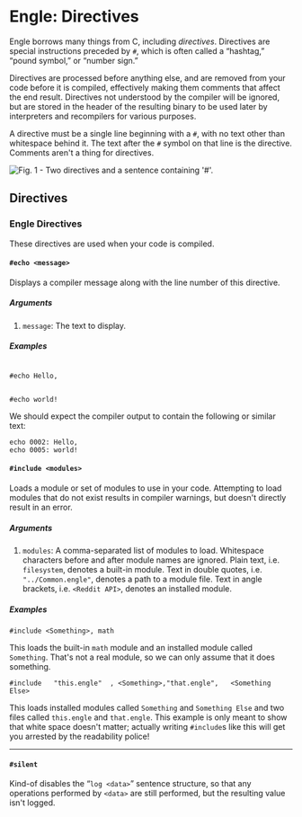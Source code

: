 # Engle: Directives
Engle borrows many things from C, including *directives*.
Directives are special instructions preceded by `#`, which is often called a “hashtag,” “pound symbol,” or “number sign.”

Directives are processed before anything else, and are removed from your code before it is compiled, effectively making them comments that affect the end result.
Directives not understood by the compiler will be ignored, but are stored in the header of the resulting binary to be used later by interpreters and recompilers for various purposes.

A directive must be a single line beginning with a `#`, with no text other than whitespace behind it. The text after the `#` symbol on that line is the directive. Comments aren't a thing for directives.

![Fig. 1 - Two directives and a sentence containing '#'.](./fig/directive-1.png)

## Directives

### Engle Directives
These directives are used when your code is compiled.

#### `#echo <message>`
Displays a compiler message along with the line number of this directive.

##### Arguments
1. `message`: The text to display.

##### Examples
```

#echo Hello,


#echo world!
```
We should expect the compiler output to contain the following or similar text:
```
echo 0002: Hello,
echo 0005: world! 
```

#### `#include <modules>`
Loads a module or set of modules to use in your code.
Attempting to load modules that do not exist results in compiler warnings, but doesn't directly result in an error.

##### Arguments
1. `modules`: A comma-separated list of modules to load. Whitespace characters before and after module names are ignored. Plain text, i.e. `filesystem`, denotes a built-in module. Text in double quotes, i.e. `"../Common.engle"`, denotes a path to a module file. Text in angle brackets, i.e. `<Reddit API>`, denotes an installed module.

##### Examples
`#include <Something>, math`

This loads the built-in `math` module and an installed module called `Something`.
That's not a real module, so we can only assume that it does something.

`#include 	"this.engle"  , <Something>,"that.engle",   <Something Else>`

This loads installed modules called `Something` and `Something Else` and two files called `this.engle` and `that.engle`.
This example is only meant to show that white space doesn't matter; actually writing `#include`s like this will get you arrested by the readability police!

---

#### `#silent`
Kind-of disables the “`log <data>`” sentence structure, so that any operations performed by `<data>` are still performed, but the resulting value isn't logged.
